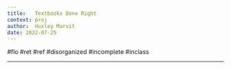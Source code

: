 ```yaml
---
title:   Textbooks Done Right
context: proj
author:  Huxley Marvit
date: 2022-07-25
---
```


#flo #ret #ref
#disorganized #incomplete
#inclass 

***
